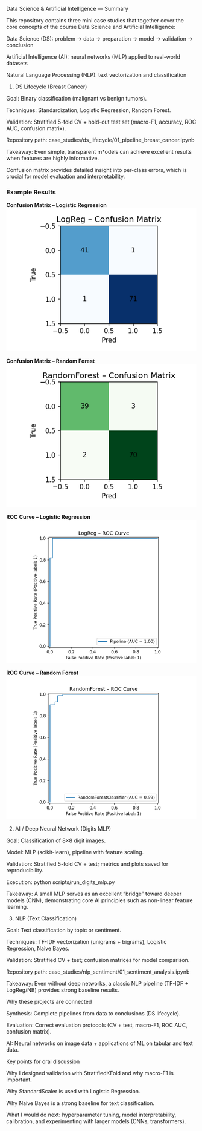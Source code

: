 Data Science & Artificial Intelligence — Summary

This repository contains three mini case studies that together cover the core concepts of the course Data Science and Artificial Intelligence:

Data Science (DS): problem → data → preparation → model → validation → conclusion

Artificial Intelligence (AI): neural networks (MLP) applied to real-world datasets

Natural Language Processing (NLP): text vectorization and classification

1) DS Lifecycle (Breast Cancer)

Goal: Binary classification (malignant vs benign tumors).

Techniques: Standardization, Logistic Regression, Random Forest.

Validation: Stratified 5-fold CV + hold-out test set (macro-F1, accuracy, ROC AUC, confusion matrix).

Repository path: case_studies/ds_lifecycle/01_pipeline_breast_cancer.ipynb

Takeaway: Even simple, transparent m*odels can achieve excellent results when features are highly informative.

Confusion matrix provides detailed insight into per-class errors, which is crucial for model evaluation and interpretability.

### Example Results

**Confusion Matrix – Logistic Regression**  
![Confusion Matrix - Logistic Regression](../ds_lifecycle/outputs/confusion_logreg.png)

**Confusion Matrix – Random Forest**  
![Confusion Matrix - Random Forest](../ds_lifecycle/outputs/confusion_rf.png)

**ROC Curve – Logistic Regression**  
![ROC Curve - Logistic Regression](../ds_lifecycle/outputs/roc_logreg.png)

**ROC Curve – Random Forest**  
![ROC Curve - Random Forest](../ds_lifecycle/outputs/roc_rf.png)

2) AI / Deep Neural Network (Digits MLP)

Goal: Classification of 8×8 digit images.

Model: MLP (scikit-learn), pipeline with feature scaling.

Validation: Stratified 5-fold CV + test; metrics and plots saved for reproducibility.

Execution: python scripts/run_digits_mlp.py

Takeaway: A small MLP serves as an excellent “bridge” toward deeper models (CNN), demonstrating core AI principles such as non-linear feature learning.

3) NLP (Text Classification)

Goal: Text classification by topic or sentiment.

Techniques: TF-IDF vectorization (unigrams + bigrams), Logistic Regression, Naive Bayes.

Validation: Stratified CV + test; confusion matrices for model comparison.

Repository path: case_studies/nlp_sentiment/01_sentiment_analysis.ipynb

Takeaway: Even without deep networks, a classic NLP pipeline (TF-IDF + LogReg/NB) provides strong baseline results.

Why these projects are connected

Synthesis: Complete pipelines from data to conclusions (DS lifecycle).

Evaluation: Correct evaluation protocols (CV + test, macro-F1, ROC AUC, confusion matrix).

AI: Neural networks on image data + applications of ML on tabular and text data.

Key points for oral discussion

Why I designed validation with StratifiedKFold and why macro-F1 is important.

Why StandardScaler is used with Logistic Regression.

Why Naive Bayes is a strong baseline for text classification.

What I would do next: hyperparameter tuning, model interpretability, calibration, and experimenting with larger models (CNNs, transformers).